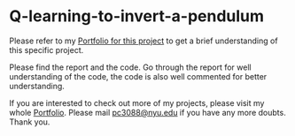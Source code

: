 # Q-learning-to-invert-a-pendulum

Please refer to my [Portfolio for this project](https://spiffy-number-442.notion.site/Robotics-Engineering-Portfolio-632ef9567d1e4c0dbd8aad8733a57820?p=260c0be5acad48ffa303dfaf194a2a9e&pm=c) to get a brief understanding of this specific project. 

Please find the report and the code. Go through the report for well understanding of the code, the code is also well commented for better understanding.

If you are interested to check out more of my projects, please visit my whole [Portfolio](https://spiffy-number-442.notion.site/Robotics-Engineering-Portfolio-632ef9567d1e4c0dbd8aad8733a57820). Please mail pc3088@nyu.edu if you have any more doubts. Thank you.
